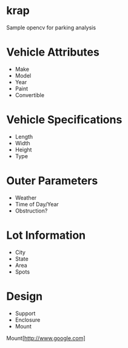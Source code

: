 krap
============

Sample opencv for parking analysis

# Vehicle Attributes
 * Make
 * Model
 * Year
 * Paint
 * Convertible

# Vehicle Specifications
 * Length
 * Width
 * Height
 * Type

# Outer Parameters
 * Weather
 * Time of Day/Year
 * Obstruction?

# Lot Information
 * City
 * State
 * Area
 * Spots

# Design
 * Support
 * Enclosure
 * Mount

Mount[http://www.google.com]
